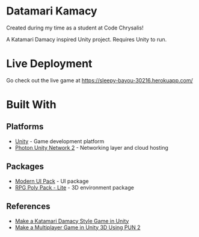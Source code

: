 # Datamari Kamacy

Created during my time as a student at Code Chrysalis!

A Katamari Damacy inspired Unity project. Requires Unity to run.

# Live Deployment

Go check out the live game at https://sleepy-bayou-30216.herokuapp.com/

# Built With

## Platforms

- [Unity](https://unity.com/) - Game development platform
- [Photon Unity Network 2](https://assetstore.unity.com/packages/tools/network/pun-2-free-119922) - Networking layer and cloud hosting

## Packages

- [Modern UI Pack](https://assetstore.unity.com/packages/tools/gui/modern-ui-pack-150824) - UI package
- [RPG Poly Pack - Lite](https://assetstore.unity.com/packages/3d/environments/landscapes/rpg-poly-pack-lite-148410) - 3D environment package

## References

- [Make a Katamari Damacy Style Game in Unity](https://www.udemy.com/course/make-a-katamari-style-sticky-ball-game-in-unity/)
- [Make a Multiplayer Game in Unity 3D Using PUN 2](https://sharpcoderblog.com/blog/make-a-multiplayer-game-in-unity-3d-using-pun-2)
